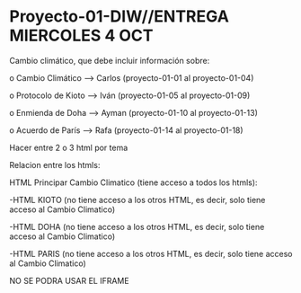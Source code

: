 # Proyecto-01-DIW//ENTREGA MIERCOLES 4 OCT
Cambio climático, que debe incluir información sobre:

o Cambio Climático --> Carlos (proyecto-01-01 al proyecto-01-04)

o Protocolo de Kioto --> Iván (proyecto-01-05 al proyecto-01-09)

o Enmienda de Doha --> Ayman (proyecto-01-10 al proyecto-01-13)

o Acuerdo de París --> Rafa (proyecto-01-14 al proyecto-01-18)

Hacer entre 2 o 3 html por tema

Relacion entre los htmls:

HTML Principar Cambio Climatico (tiene acceso a todos los htmls):

-HTML KIOTO (no tiene acceso a los otros HTML, es decir, solo tiene acceso al Cambio Climatico)

-HTML DOHA (no tiene acceso a los otros HTML, es decir, solo tiene acceso al Cambio Climatico)

-HTML PARIS (no tiene acceso a los otros HTML, es decir, solo tiene acceso al Cambio Climatico)

NO SE PODRA USAR EL IFRAME
